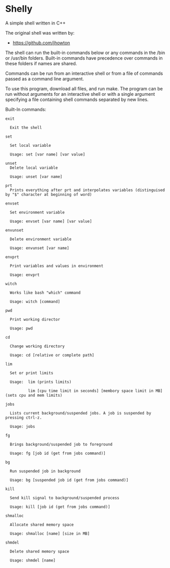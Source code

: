 # Shelly
A simple shell written in C++

The original shell was written by:
  - https://github.com/jhowton


The shell can run the built-in commands below or any commands in the /bin or /usr/bin folders.
Built-in commands have precedence over commands in these folders if names are shared. 

Commands can be run from an interactive shell or from a file of commands passed as a command line argument.

To use this program, download all files, and run make. The program can be run without arguments for an interactive shell
or with a single argument specifying a file containing shell commands separated by new lines.

Built-In commands:
  
    exit
  
      Exit the shell
    
    set
    
      Set local variable
    
      Usage: set [var name] [var value]
    
    unset
      Delete local variable
    
      Usage: unset [var name]
  
    prt
      Prints everything after prt and interpolates variables (distinguised by "$" character at beginning of word)
  
    envset
      
      Set environment variable
      
      Usage: envset [var name] [var value]
    
    envunset
      
      Delete environment variable
      
      Usage: envunset [var name]
    
    envprt
    
      Print variables and values in environment
    
      Usage: envprt
  
    witch
    
      Works like bash "which" command
    
      Usage: witch [command]
  
    pwd
      
      Print working director
      
      Usage: pwd

    cd
      
      Change working directory
      
      Usage: cd [relative or complete path]

    lim
      
      Set or print limits
      
      Usage:  lim (prints limits)
              
              lim [cpu time limit in seconds] [membory space limit in MB] (sets cpu and mem limits)

    jobs
      
      Lists current background/suspended jobs. A job is suspended by pressing ctrl-z.
      
      Usage: jobs

    fg
      
      Brings background/suspended job to foreground
      
      Usage: fg [job id (get from jobs command)]

    bg
      
      Run suspended job in background
      
      Usage: bg [suspended job id (get from jobs command)]

    kill
      
      Send kill signal to background/suspended process
      
      Usage: kill [job id (get from jobs command)]

    shmalloc
      
      Allocate shared memory space
      
      Usage: shmalloc [name] [size in MB]

    shmdel
      
      Delete shared memory space
      
      Usage: shmdel [name]
